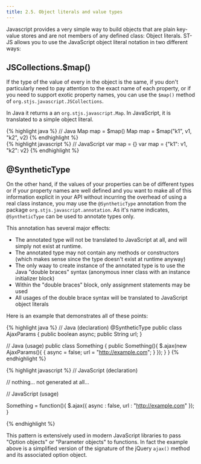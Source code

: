 ```yaml
---
title: 2.5. Object literals and value types
---
```


Javascript provides a very simple way to build objects that are plain key-value stores and are not members of any
defined class: Object literals. ST-JS allows you to use the JavaScript object literal notation in two different ways:




## JSCollections.$map()

If the type of the value of every in the object is the same, if you don't particularly need to pay attention to
the exact name of each property, or if you need to support exotic property names, you can use the `$map()` method
of `org.stjs.javascript.JSCollections`.

In Java it returns a an `org.stjs.javascript.Map`. In JavaScript, it is translated to a simple object literal.

<div class="grid_6 alpha">
{% highlight java %}
// Java
Map<String, SomeType> map = $map()
Map<String, SomeType> map = $map("k1", v1, "k2", v2)
{% endhighlight %}
</div>
<div class="grid_6 omega">
{% highlight javascript %}
// JavaScript
var map = {}
var map = {"k1": v1, "k2": v2}
{% endhighlight %}
</div>
<div class="clear"></div>




## @SyntheticType

On the other hand, if the values of your properties can be of different types or if your property names are well defined
and you want to make all of this information explicit in your API without incurring the overhead of using a real class
instance, you may use the `@SyntheticType` annotation from the package `org.stjs.javascript.annotation`. As it's name
indicates, `@SyntheticType` can be used to annotate types only.

This annotation has several major effects:

 - The annotated type will not be translated to JavaScript at all, and will simply not exist at runtime.
 - The annotated type may not contain any methods or constructors (which makes sense since the type doesn't exist at
 runtime anyway)
 - The only waay to create instance of the annotated type is to use the Java "double braces" syntax (anonymous inner
 class with an instance initializer block)
 - Within the "double braces" block, only assignment statements may be used
 - All usages of the double brace syntax will be translated to JavaScript object literals

Here is an example that demonstrates all of these points:

<div class="grid_6 alpha">
{% highlight java %}
// Java (declaration)
@SyntheticType
public class AjaxParams {
    public boolean async;
    public String url;
}

// Java (usage)
public class Something {
    public Something(){
        $.ajax(new AjaxParams(){ {
            async = false;
            url = "http://example.com";
        } });
    }
}
{% endhighlight %}
</div>
<div class="grid_6 omega">
{% highlight javascript %}
// JavaScript (declaration)

// nothing... not generated at all...




// JavaScript (usage)

Something = function(){
    $.ajax({
        async : false,
        url : "http://example.com"
    });
}

{% endhighlight %}
</div>
<div class="clear"></div>

This pattern is extensively used in modern JavaScript libraries to pass "Option objects" or "Parameter objects" to
functions. In fact the example above is a simplified version of the signature of the jQuery `ajax()` method and its
associated option object.